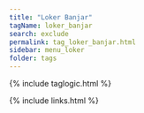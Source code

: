 ```yaml
---
title: "Loker Banjar"
tagName: loker_banjar
search: exclude
permalink: tag_loker_banjar.html
sidebar: menu_loker
folder: tags
---
```

{% include taglogic.html %}

{% include links.html %}